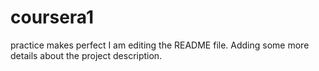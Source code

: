 # coursera1
practice makes perfect
I am editing the README file. Adding some more details about the project description.

